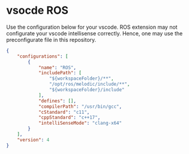 # vsocde ROS

Use the configuration below for your vscode. ROS extension may not configurate your vscode intellisense correctly. Hence, one may use the preconfigurate file in this repository.

```json
{
    "configurations": [
        {
            "name": "ROS",
            "includePath": [
                "${workspaceFolder}/**",
                "/opt/ros/melodic/include/**",
                "${workspaceFolder}/include"
            ],
            "defines": [],
            "compilerPath": "/usr/bin/gcc",
            "cStandard": "c11",
            "cppStandard": "c++17",
            "intelliSenseMode": "clang-x64"
        }
    ],
    "version": 4
}
```